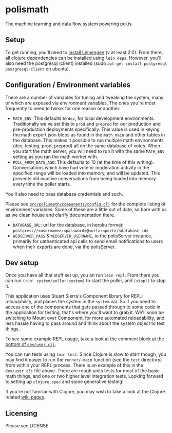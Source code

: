 # polismath

The machine learning and data flow system powering pol.is.


## Setup

To get running, you'll need to [install Leinengen](https://github.com/technomancy/leiningen) (v at least 2.0).
From there, all clojure dependencies can be installed using `lein deps`.
However, you'll also need the postgresql (client) installed (sudo `apt-get install postgresql postgresql-client` on ubuntu).


## Configuration / Environment variables

There are a number of variables for tuning and tweaking the system, many of which are exposed via environment variables.
The ones you're most frequently to need to tweak for one reason or another:

* `MATH_ENV`: This defaults to `dev`, for local development environments.
  Traditionally we've set this to `prod` and `preprod` for our production and pre-production deployments specifically.
  This value is used in keying the math export json blobs as found in the `math_main` and other tables in the database.
  This makes it possible to run multiple math environments (dev, testing, prod, preprod) all on the same database of votes.
  When you start the math server, you will need to run it with the same `MATH_ENV` setting as you ran the math worker with.
* `POLL_FROM_DAYS_AGO`: This defaults to 10 (at the time of this writing).
  Conversations which have had vote or moderation activity in the specified range will be loaded into memory, and will be updated.
  This prevents old inactive conversations from being loaded into memory every time the poller starts.
  
You'll also need to pass database credentials and such.

Please see [`src/polismath/components/config.clj`](https://github.com/pol-is/polisMath/blob/master/src/polismath/components/config.clj#L51) for the complete listing of environment variables.
Some of these are a little out of date, so bare with us as we clean house and clarify documentation there.

* `DATABASE_URL`: url for the database, in heroku format: 
  `postgres://<username>:<password>@<url>:<port>/<database-id>`
* `WEBSERVER_PASS` & `WEBSERVER_USERNAME`, to the polisServer instance, primarily for uathenticated api calls to send
  email notifications to users when their exports are done, via the polisServer.


## Dev setup

Once you have all that stuff set up, you an run `lein repl`.
From there you can run `(run! system/poller-system)` to start the poller, and `(stop!)` to stop it.

This application uses Stuart Sierra's Component library for REPL-reloadability, and places the system in the `system` var.
So if you need to access one of the components that gets passed through to some code in the application for testing, that's where you'll want to grab it.
We'll soon be switching to Mount over Component, for more automated reloadability, and less hassle having to pass around and think about the system object to test things.

To see some example REPL usage, take a look at the comment block at the [bottom of `dev/user.clj`](https://github.com/pol-is/polisMath/blob/master/dev/user.clj#L328).

You can run tests using `lein test`.
Since Clojure is slow to start though, you may find it easier to run the `runner/-main` function (see the `test` directory) from within your REPL process.
There is an example of this in the `dev/user.clj` file above.
There are rough units tests for most of the basic math things, and one or two higher level integration tests.
Looking forward to setting up `clojure.spec` and some generative testing!

If you're not familiar with Clojure, you may wish to take a look at the Clojure related [wiki pages](https://github.com/pol-is/polisMath/wiki).


## Licensing

Please see LICENSE

